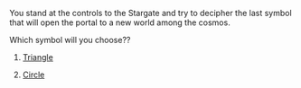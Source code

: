 You stand at the controls to the Stargate and try to decipher the last symbol that will open the portal to a new world among the cosmos.

Which symbol will you choose??

1. [Triangle](stargate/triangle/TundraWorld.md)

2. [Circle](stargate/circle/JungleWorld.md)